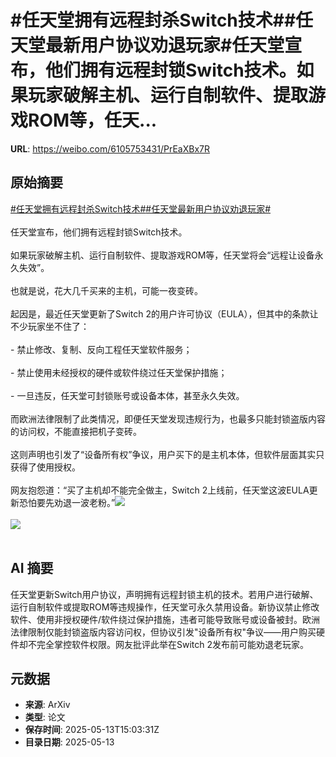 # #任天堂拥有远程封杀Switch技术##任天堂最新用户协议劝退玩家#任天堂宣布，他们拥有远程封锁Switch技术。如果玩家破解主机、运行自制软件、提取游戏ROM等，任天...

**URL**: https://weibo.com/6105753431/PrEaXBx7R

## 原始摘要

<a href="https://m.weibo.cn/search?containerid=231522type%3D1%26t%3D10%26q%3D%23%E4%BB%BB%E5%A4%A9%E5%A0%82%E6%8B%A5%E6%9C%89%E8%BF%9C%E7%A8%8B%E5%B0%81%E6%9D%80Switch%E6%8A%80%E6%9C%AF%23&amp;extparam=%23%E4%BB%BB%E5%A4%A9%E5%A0%82%E6%8B%A5%E6%9C%89%E8%BF%9C%E7%A8%8B%E5%B0%81%E6%9D%80Switch%E6%8A%80%E6%9C%AF%23" data-hide=""><span class="surl-text">#任天堂拥有远程封杀Switch技术#</span></a><a href="https://m.weibo.cn/search?containerid=231522type%3D1%26t%3D10%26q%3D%23%E4%BB%BB%E5%A4%A9%E5%A0%82%E6%9C%80%E6%96%B0%E7%94%A8%E6%88%B7%E5%8D%8F%E8%AE%AE%E5%8A%9D%E9%80%80%E7%8E%A9%E5%AE%B6%23&amp;extparam=%23%E4%BB%BB%E5%A4%A9%E5%A0%82%E6%9C%80%E6%96%B0%E7%94%A8%E6%88%B7%E5%8D%8F%E8%AE%AE%E5%8A%9D%E9%80%80%E7%8E%A9%E5%AE%B6%23" data-hide=""><span class="surl-text">#任天堂最新用户协议劝退玩家#</span></a><br><br>任天堂宣布，他们拥有远程封锁Switch技术。<br><br>如果玩家破解主机、运行自制软件、提取游戏ROM等，任天堂将会“远程让设备永久失效”。<br><br>也就是说，花大几千买来的主机，可能一夜变砖。<br><br>起因是，最近任天堂更新了Switch 2的用户许可协议（EULA），但其中的条款让不少玩家坐不住了：<br><br>- 禁止修改、复制、反向工程任天堂软件服务；<br><br>- 禁止使用未经授权的硬件或软件绕过任天堂保护措施；<br><br>- 一旦违反，任天堂可封锁账号或设备本体，甚至永久失效。<br><br>而欧洲法律限制了此类情况，即便任天堂发现违规行为，也最多只能封锁盗版内容的访问权，不能直接把机子变砖。<br><br>这则声明也引发了“设备所有权”争议，用户买下的是主机本体，但软件层面其实只获得了使用授权。<br><br>网友抱怨道：“买了主机却不能完全做主，Switch 2上线前，任天堂这波EULA更新恐怕要先劝退一波老粉。”<img style="" src="https://tvax3.sinaimg.cn/large/006Fd7o3gy1i1dzq0e90yj328e1e27wh.jpg" referrerpolicy="no-referrer"><br><br><img style="" src="https://tvax2.sinaimg.cn/large/006Fd7o3gy1i1dzq1ejbsj30zk0i57f5.jpg" referrerpolicy="no-referrer"><br><br>

## AI 摘要

任天堂更新Switch用户协议，声明拥有远程封锁主机的技术。若用户进行破解、运行自制软件或提取ROM等违规操作，任天堂可永久禁用设备。新协议禁止修改软件、使用非授权硬件/软件绕过保护措施，违者可能导致账号或设备被封。欧洲法律限制仅能封锁盗版内容访问权，但协议引发"设备所有权"争议——用户购买硬件却不完全掌控软件权限。网友批评此举在Switch 2发布前可能劝退老玩家。

## 元数据

- **来源**: ArXiv
- **类型**: 论文
- **保存时间**: 2025-05-13T15:03:31Z
- **目录日期**: 2025-05-13
